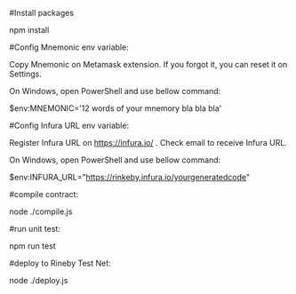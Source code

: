 #Install packages

npm install 

#Config Mnemonic env variable:

Copy Mnemonic on Metamask extension. If you forgot it, you can reset it on Settings.

On Windows, open PowerShell and use bellow command: 

$env:MNEMONIC='12 words of your mnemory bla bla bla'

#Config Infura URL env variable:

Register Infura URL on https://infura.io/ . Check email to receive Infura URL.

On Windows, open PowerShell and use bellow command: 

$env:INFURA_URL="https://rinkeby.infura.io/yourgeneratedcode"

#compile contract:

 node ./compile.js

#run unit test: 

npm run test

 #deploy to Rineby Test Net: 

 node ./deploy.js


